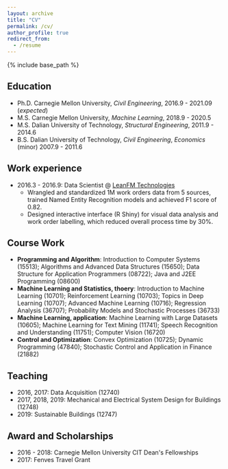 ```yaml
---
layout: archive
title: "CV"
permalink: /cv/
author_profile: true
redirect_from:
  - /resume
---
```


{% include base_path %}

Education
------
* Ph.D. Carnegie Mellon University, *Civil Engineering*, 2016.9 - 2021.09 (*expected*)
* M.S. Carnegie Mellon University, *Machine Learning*, 2018.9 - 2020.5
* M.S. Dalian University of Technology, *Structural Engineering*, 2011.9 - 2014.6
* B.S. Dalian University of Technology, *Civil Engineering*, *Economics* (minor) 2007.9 - 2011.6

Work experience
------
* 2016.3 - 2016.9: Data Scientist @  [LeanFM Technologies](http://www.leanfmtech.com/)
  * Wrangled and standardized 1M work orders data from 5 sources, trained Named Entity Recognition models and achieved F1 score of 0.82.
  * Designed interactive interface (R Shiny) for visual data analysis and work order labelling, which reduced overall process time by 30%.


  
Course Work
------
* **Programming and Algorithm**: Introduction to Computer Systems (15513); Algorithms and Advanced Data Structures (15650); Data Structure for Application Programmers (08722); Java and J2EE Programming (08600)
* **Machine Learning and Statistics, thoery**: Introduction to Machine Learning (10701); Reinforcement Learning (10703); Topics in Deep Learning (10707); Advanced Machine Learning (10716); Regression Analysis (36707); Probability Models and Stochastic Processes (36733)
* **Machine Learning, application**: Machine Learning with Large Datasets (10605); Machine Learning for Text Mining (11741); Speech Recognition and Understanding (11751); Computer Vision (16720)
* **Control and Optimization**: Convex Optimization (10725); Dynamic Programming (47840); Stochastic Control and Application in Finance (21882)
 
  
Teaching
------
* 2016, 2017: Data Acquisition (12740)
* 2017, 2018, 2019: Mechanical and Electrical System Design for Buildings (12748)
* 2019: Sustainable Buildings (12747)
  
Award and Scholarships
------
* 2016 - 2018: Carnegie Mellon University CIT Dean's Fellowships
* 2017: Fenves Travel Grant

